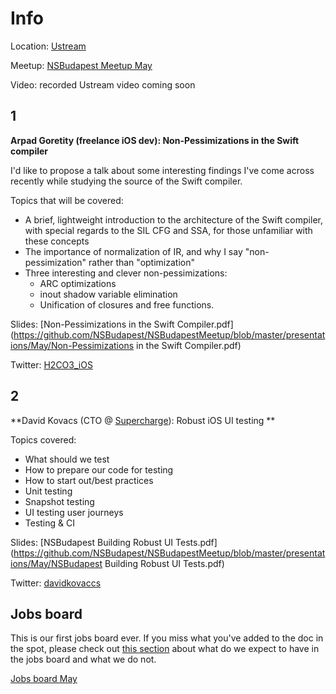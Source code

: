 Info
===========

Location: [Ustream](https://goo.gl/maps/4yi7sawY6yF2)

Meetup: [NSBudapest Meetup May](http://www.meetup.com/NSBudapest/events/231072689/)

Video: recorded Ustream video coming soon

1
---
**Arpad Goretity (freelance iOS dev): Non-Pessimizations in the Swift compiler**

I'd like to propose a talk about some interesting findings I've come across recently while studying the source of the Swift compiler.

Topics that will be covered:

- A brief, lightweight introduction to the architecture of the Swift compiler, with special regards to the SIL CFG and SSA, for those unfamiliar with these concepts
- The importance of normalization of IR, and why I say "non-pessimization" rather than "optimization"
- Three interesting and clever non-pessimizations:
  - ARC optimizations
  - inout shadow variable elimination
  - Unification of closures and free functions.

Slides: [Non-Pessimizations in the Swift Compiler.pdf](https://github.com/NSBudapest/NSBudapestMeetup/blob/master/presentations/May/Non-Pessimizations in the Swift Compiler.pdf)

Twitter: [H2CO3_iOS](https://twitter.com/H2CO3_iOS)

2
---

**David Kovacs (CTO @ [Supercharge](https://twitter.com/TeamSupercharge)): Robust iOS UI testing **

Topics covered:

- What should we test
- How to prepare our code for testing
- How to start out/best practices
- Unit testing
- Snapshot testing
- UI testing user journeys
- Testing & CI

Slides: [NSBudapest Building Robust UI Tests.pdf](https://github.com/NSBudapest/NSBudapestMeetup/blob/master/presentations/May/NSBudapest Building Robust UI Tests.pdf)

Twitter: [davidkovaccs](https://twitter.com/davidkovaccs)

Jobs board
---

This is our first jobs board ever. If you miss what you've added to the doc in the spot, please check out [this section](https://github.com/NSBudapest/NSBudapestMeetup#jobs-board) about what do we expect to have in the jobs board and what we do not.

[Jobs board May](https://github.com/NSBudapest/NSBudapestMeetup/blob/master/presentations/May/jobs.md)
